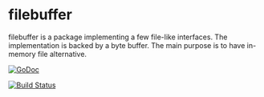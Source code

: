 # filebuffer
filebuffer is a package implementing a few file-like interfaces.
The implementation is backed by a byte buffer.
The main purpose is to have in-memory file alternative.


[![GoDoc](http://godoc.org/github.com/mattetti/filebuffer?status.svg)](http://godoc.org/github.com/mattetti/filebuffer)

[![Build Status](https://travis-ci.org/mattetti/filebuffer.png)](https://travis-ci.org/mattetti/filebuffer)
